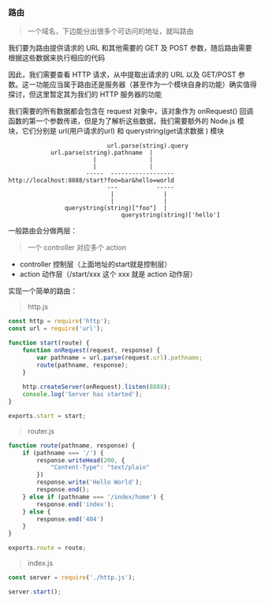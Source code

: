 ### 路由

> 一个域名，下边能分出很多个可访问的地址，就叫路由

我们要为路由提供请求的 URL 和其他需要的 GET 及 POST 参数，随后路由需要根据这些数据来执行相应的代码

因此，我们需要查看 HTTP 请求，从中提取出请求的 URL 以及 GET/POST 参数。这一功能应当属于路由还是服务器（甚至作为一个模块自身的功能）确实值得探讨，但这里暂定其为我们的 HTTP 服务器的功能

我们需要的所有数据都会包含在 request 对象中，该对象作为 onRequest() 回调函数的第一个参数传递，但是为了解析这些数据，我们需要额外的 Node.js 模块，它们分别是 url(用户请求的url) 和 querystring(get请求数据 ) 模块

```
							url.parse(string).query
			url.parse(string).pathname  |
                        |			    |
                        |			    |
					  -----  ------------------
http://localhost:8888/start?foo=bar&hello=world
							---			  -----
							 |				|
							 |				|
				querystring(string)["foo"]	|
								querystring(string)['hello']
```

一般路由会分做两层：

> 一个 controller 对应多个 action

+ controller 控制层（上面地址的start就是控制层）
+ action 动作层（/start/xxx 这个 xxx 就是 action 动作层）





实现一个简单的路由：

> http.js

``` javascript
const http = require('http');
const url = require('url');

function start(route) {
    function onRequest(request, response) {
        var pathname = url.parse(request.url).pathname;
        route(pathname, response);
    }
    
    http.createServer(onRequest).listen(8888);
    console.log('Server has started');
}

exports.start = start;
```

> router.js

``` javascript
function route(pathname, response) {
	if (pathname === '/') {
		response.writeHead(200, {
			"Content-Type": "text/plain"
		})
		response.write('Hello World');
		response.end();
	} else if (pathname === '/index/home') {
		response.end('index');
	} else {
		response.end('404')
	}
}

exports.route = route;
```

> index.js

``` javascript
const server = require('./http.js');

server.start();
```

